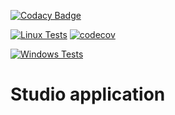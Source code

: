 [![Codacy Badge](https://app.codacy.com/project/badge/Grade/ce1db430f20c4165afb97265cfbe8cda)](https://www.codacy.com/gh/MusicLab-Dev/Studio/dashboard?utm_source=github.com&amp;utm_medium=referral&amp;utm_content=MusicLab-Dev/Studio&amp;utm_campaign=Badge_Grade)

[![Linux Tests](https://github.com/MusicLab-Dev/Studio/workflows/Linux%20Tests/badge.svg)](https://github.com/MusicLab-Dev/Studio/actions?query=workflow%3A%22Linux+Tests%22) [![codecov](https://codecov.io/gh/MusicLab-Dev/Studio/branch/main/graph/badge.svg?token=VA0U33XHDM)](https://codecov.io/gh/MusicLab-Dev/Studio)

[![Windows Tests](https://github.com/MusicLab-Dev/Studio/workflows/Windows%20Tests/badge.svg)](https://github.com/MusicLab-Dev/Studio/actions?query=workflow%3A%22Windows+Tests%22)

# Studio application
